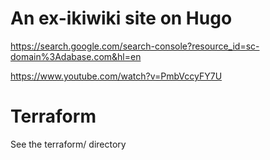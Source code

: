 # An ex-ikiwiki site on Hugo

https://search.google.com/search-console?resource_id=sc-domain%3Adabase.com&hl=en

https://www.youtube.com/watch?v=PmbVccyFY7U

# Terraform

See the terraform/ directory

